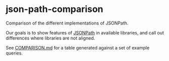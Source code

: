 # json-path-comparison
Comparison of the different implementations of JSONPath.

Our goals is to show features of [JSONPath](https://goessner.net/articles/JsonPath/) 
in available libraries, and call out differences where libraries are not aligned.

See [COMPARISON.md](COMPARISON.md) for a table generated against a set of example queries.
